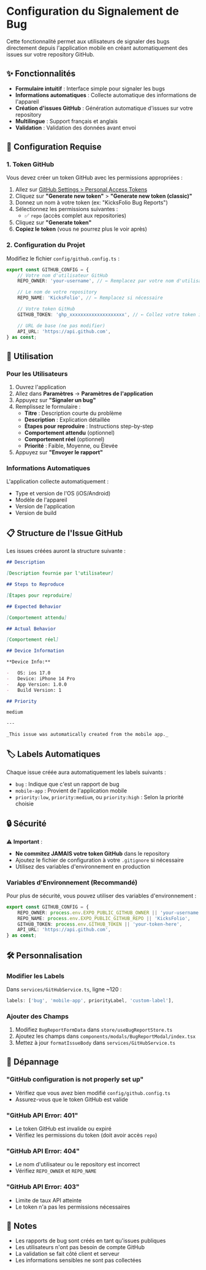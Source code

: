 # Configuration du Signalement de Bug

Cette fonctionnalité permet aux utilisateurs de signaler des bugs directement depuis l'application mobile en créant automatiquement des issues sur votre repository GitHub.

## ✨ Fonctionnalités

-   **Formulaire intuitif** : Interface simple pour signaler les bugs
-   **Informations automatiques** : Collecte automatique des informations de l'appareil
-   **Création d'issues GitHub** : Génération automatique d'issues sur votre repository
-   **Multilingue** : Support français et anglais
-   **Validation** : Validation des données avant envoi

## 🔧 Configuration Requise

### 1. Token GitHub

Vous devez créer un token GitHub avec les permissions appropriées :

1. Allez sur [GitHub Settings > Personal Access Tokens](https://github.com/settings/tokens)
2. Cliquez sur **"Generate new token"** > **"Generate new token (classic)"**
3. Donnez un nom à votre token (ex: "KicksFolio Bug Reports")
4. Sélectionnez les permissions suivantes :
    - ✅ `repo` (accès complet aux repositories)
5. Cliquez sur **"Generate token"**
6. **Copiez le token** (vous ne pourrez plus le voir après)

### 2. Configuration du Projet

Modifiez le fichier `config/github.config.ts` :

```typescript
export const GITHUB_CONFIG = {
	// Votre nom d'utilisateur GitHub
	REPO_OWNER: 'your-username', // ← Remplacez par votre nom d'utilisateur

	// Le nom de votre repository
	REPO_NAME: 'KicksFolio', // ← Remplacez si nécessaire

	// Votre token GitHub
	GITHUB_TOKEN: 'ghp_xxxxxxxxxxxxxxxxxxxx', // ← Collez votre token ici

	// URL de base (ne pas modifier)
	API_URL: 'https://api.github.com',
} as const;
```

## 🚀 Utilisation

### Pour les Utilisateurs

1. Ouvrez l'application
2. Allez dans **Paramètres** → **Paramètres de l'application**
3. Appuyez sur **"Signaler un bug"**
4. Remplissez le formulaire :
    - **Titre** : Description courte du problème
    - **Description** : Explication détaillée
    - **Étapes pour reproduire** : Instructions step-by-step
    - **Comportement attendu** (optionnel)
    - **Comportement réel** (optionnel)
    - **Priorité** : Faible, Moyenne, ou Élevée
5. Appuyez sur **"Envoyer le rapport"**

### Informations Automatiques

L'application collecte automatiquement :

-   Type et version de l'OS (iOS/Android)
-   Modèle de l'appareil
-   Version de l'application
-   Version de build

## 📋 Structure de l'Issue GitHub

Les issues créées auront la structure suivante :

```markdown
## Description

[Description fournie par l'utilisateur]

## Steps to Reproduce

[Étapes pour reproduire]

## Expected Behavior

[Comportement attendu]

## Actual Behavior

[Comportement réel]

## Device Information

**Device Info:**

-   OS: ios 17.0
-   Device: iPhone 14 Pro
-   App Version: 1.0.0
-   Build Version: 1

## Priority

medium

---

_This issue was automatically created from the mobile app._
```

## 🏷️ Labels Automatiques

Chaque issue créée aura automatiquement les labels suivants :

-   `bug` : Indique que c'est un rapport de bug
-   `mobile-app` : Provient de l'application mobile
-   `priority:low`, `priority:medium`, ou `priority:high` : Selon la priorité choisie

## 🔒 Sécurité

⚠️ **Important** :

-   **Ne commitez JAMAIS votre token GitHub** dans le repository
-   Ajoutez le fichier de configuration à votre `.gitignore` si nécessaire
-   Utilisez des variables d'environnement en production

### Variables d'Environnement (Recommandé)

Pour plus de sécurité, vous pouvez utiliser des variables d'environnement :

```typescript
export const GITHUB_CONFIG = {
	REPO_OWNER: process.env.EXPO_PUBLIC_GITHUB_OWNER || 'your-username',
	REPO_NAME: process.env.EXPO_PUBLIC_GITHUB_REPO || 'KicksFolio',
	GITHUB_TOKEN: process.env.GITHUB_TOKEN || 'your-token-here',
	API_URL: 'https://api.github.com',
} as const;
```

## 🛠️ Personnalisation

### Modifier les Labels

Dans `services/GitHubService.ts`, ligne ~120 :

```typescript
labels: ['bug', 'mobile-app', priorityLabel, 'custom-label'],
```

### Ajouter des Champs

1. Modifiez `BugReportFormData` dans `store/useBugReportStore.ts`
2. Ajoutez les champs dans `components/modals/BugReportModal/index.tsx`
3. Mettez à jour `formatIssueBody` dans `services/GitHubService.ts`

## 🐛 Dépannage

### "GitHub configuration is not properly set up"

-   Vérifiez que vous avez bien modifié `config/github.config.ts`
-   Assurez-vous que le token GitHub est valide

### "GitHub API Error: 401"

-   Le token GitHub est invalide ou expiré
-   Vérifiez les permissions du token (doit avoir accès `repo`)

### "GitHub API Error: 404"

-   Le nom d'utilisateur ou le repository est incorrect
-   Vérifiez `REPO_OWNER` et `REPO_NAME`

### "GitHub API Error: 403"

-   Limite de taux API atteinte
-   Le token n'a pas les permissions nécessaires

## 📝 Notes

-   Les rapports de bug sont créés en tant qu'issues publiques
-   Les utilisateurs n'ont pas besoin de compte GitHub
-   La validation se fait côté client et serveur
-   Les informations sensibles ne sont pas collectées
